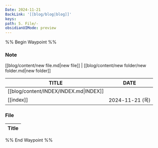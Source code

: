 ```yaml
---
Date: 2024-11-21
BackLink: '[[blog/blog|blog]]'
keys:  
path: 5. File/-
obsidianUIMode: preview
---
```

%% Begin Waypoint %%
### Note

[[blog/content/new file.md\|new file]]   |   [[blog/content/new folder/new folder.md\|new folder]]

|TITLE|DATE|
|---|---|
|[[blog/content/INDEX/INDEX.md\|INDEX]]||
|[[index]]|2024-11-21 (목)|

### File
|Title|
|---|


%% End Waypoint %%

